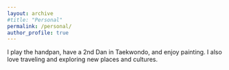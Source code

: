 ```yaml
---
layout: archive
#title: "Personal"
permalink: /personal/
author_profile: true
---
```


I play the handpan, have a 2nd Dan in Taekwondo, and enjoy painting. I also love traveling and exploring new places and cultures.

